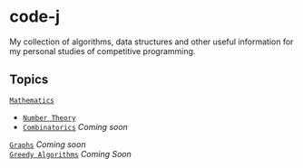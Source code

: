 # code-j

My collection of algorithms, data structures and other useful information for my personal studies of competitive programming. 

## Topics

[`Mathematics`](/math)  
  - [`Number Theory`](/math/number_theory)  
  - [`Combinatorics`](/math/combinatorics) *Coming soon*
  
[`Graphs`]() *Coming soon*  
[`Greedy Algorithms`]() *Coming Soon*
